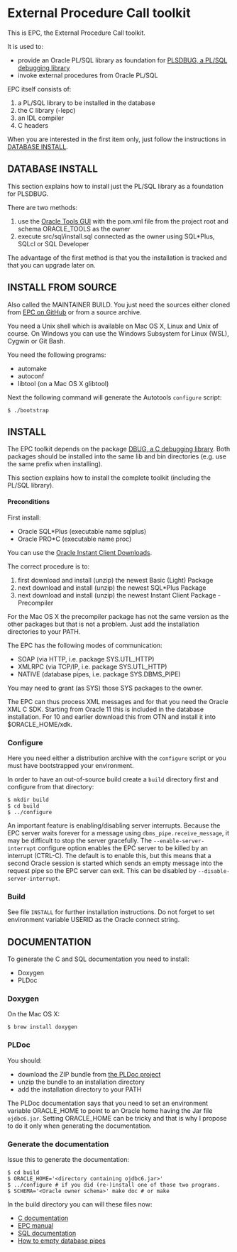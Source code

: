 # External Procedure Call toolkit

This is EPC, the External Procedure Call toolkit.

It is used to:
- provide an Oracle PL/SQL library as foundation for [PLSDBUG, a PL/SQL debugging library](https://github.com/TransferWare/plsdbug)
- invoke external procedures from Oracle PL/SQL

EPC itself consists of:
1. a PL/SQL library to be installed in the database
2. the C library (-lepc)
3. an IDL compiler
4. C headers

When you are interested in the first item only, just follow the instructions
in [DATABASE INSTALL](#database-install).

## DATABASE INSTALL

This section explains how to install just the PL/SQL library as a foundation for PLSDBUG.

There are two methods:
1. use the [Oracle Tools GUI](https://github.com/paulissoft/oracle-tools-gui)
with the pom.xml file from the project root and schema ORACLE_TOOLS as the owner
2. execute src/sql/install.sql connected as the owner using SQL*Plus, SQLcl or SQL Developer

The advantage of the first method is that you the installation is tracked and
that you can upgrade later on.

## INSTALL FROM SOURCE

Also called the MAINTAINER BUILD. You just need the sources either cloned from [EPC on GitHub](https://github.com/TransferWare/epc) or from a source archive.

You need a Unix shell which is available on Mac OS X, Linux and Unix of course.
On Windows you can use the Windows Subsystem for Linux (WSL), Cygwin or Git Bash.

You need the following programs:
- automake
- autoconf
- libtool (on a Mac OS X glibtool)

Next the following command will generate the Autotools `configure` script:

```
$ ./bootstrap
```

## INSTALL

The EPC toolkit depends on the package [DBUG, a C debugging
library](https://github.com/TransferWare/dbug). Both packages should be
installed into the same lib and bin directories (e.g. use the same prefix when
installing).

This section explains how to install the complete toolkit (including the PL/SQL library).

#### Preconditions

First install:
- Oracle SQL*Plus (executable name sqlplus)
- Oracle PRO*C (executable name proc)

You can use the [Oracle Instant Client Downloads](https://www.oracle.com/database/technologies/instant-client/downloads.html).

The correct procedure is to:
1. first download and install (unzip) the newest Basic (Light) Package
2. next download and install (unzip) the newest SQL*Plus Package
3. next download and install (unzip) the newest Instant Client Package - Precompiler

For the Mac OS X the precompiler package has not the same version as the other packages but that is not a problem. Just add the installation directories to your PATH.

The EPC has the following modes of communication:
- SOAP (via HTTP, i.e. package SYS.UTL_HTTP)
- XMLRPC (via TCP/IP, i.e. package SYS.UTL_HTTP)
- NATIVE (database pipes, i.e. package SYS.DBMS_PIPE)

You may need to grant (as SYS) those SYS packages to the owner.

The EPC can thus process XML messages and for that you need the Oracle XML C
SDK. Starting from Oracle 11 this is included in the database
installation. For 10 and earlier download this from OTN and install it into
$ORACLE_HOME/xdk.

### Configure

Here you need either a distribution archive with the `configure` script or you must have bootstrapped your environment.

In order to have an out-of-source build create a `build` directory first and configure from that directory:

```
$ mkdir build
$ cd build
$ ../configure
```

An important feature is enabling/disabling server interrupts. Because
the EPC server waits forever for a message using
`dbms_pipe.receive_message`, it may be difficult to stop the server
gracefully. The `--enable-server-interrupt` configure option enables the
EPC server to be killed by an interrupt (CTRL-C). The default is to
enable this, but this means that a second Oracle session is started
which sends an empty message into the request pipe so the EPC server can
exit. This can be disabled by `--disable-server-interrupt`.

### Build

See file `INSTALL` for further installation instructions. Do not forget to set environment variable USERID as the Oracle connect string.

## DOCUMENTATION

To generate the C and SQL documentation you need to install:
- Doxygen
- PLDoc

### Doxygen

On the Mac OS X:
```
$ brew install doxygen
```

### PLDoc

You should:
- download the ZIP bundle from [the PLDoc project](http://pldoc.sourceforge.net/maven-site/downloads.html)
- unzip the bundle to an installation directory
- add the installation directory to your PATH

The PLDoc documentation says that you need to set an environment variable ORACLE_HOME to point to an Oracle home having the Jar file `ojdbc6.jar`. Setting ORACLE_HOME can be tricky and that is why I propose to do it only when generating the documentation.

### Generate the documentation

Issue this to generate the documentation:

```
$ cd build
$ ORACLE_HOME='<directory containing ojdbc6.jar>'
$ ../configure # if you did (re-)install one of those two programs.
$ SCHEMA='<Oracle owner schema>' make doc # or make
```

In the build directory you can will these files now:
- [C documentation](doc/c/index.html)
- [EPC manual](doc/epcman.html)
- [SQL documentation](doc/sql/index.html)
- [How to empty database pipes](utils/empty_pipes.html)
